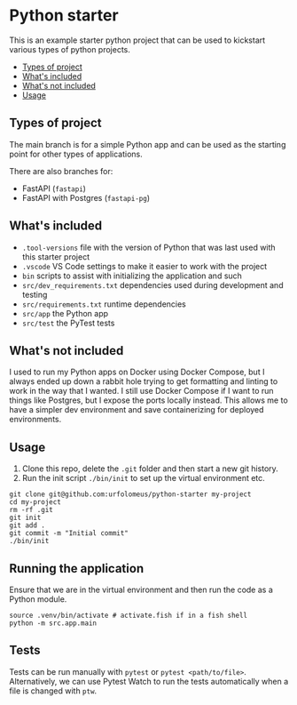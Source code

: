 # Python starter

This is an example starter python project that can be used to kickstart various types of python projects.

- [Types of project](#types-of-project)
- [What's included](#whats-included)
- [What's not included](#whats-not-included)
- [Usage](#usage)

## Types of project

The main branch is for a simple Python app and can be used as the starting point for other types of applications.

There are also branches for:

- FastAPI (`fastapi`)
- FastAPI with Postgres (`fastapi-pg`)

## What's included

- `.tool-versions` file with the version of Python that was last used with this starter project
- `.vscode` VS Code settings to make it easier to work with the project
- `bin` scripts to assist with initializing the application and such
- `src/dev_requirements.txt` dependencies used during development and testing
- `src/requirements.txt` runtime dependencies
- `src/app` the Python app
- `src/test` the PyTest tests

## What's not included

I used to run my Python apps on Docker using Docker Compose, but I always ended up down a rabbit hole trying to get formatting and linting to work in the way that I wanted. I still use Docker Compose if I want to run things like Postgres, but I expose the ports locally instead. This allows me to have a simpler dev environment and save containerizing for deployed environments.

## Usage

1. Clone this repo, delete the `.git` folder and then start a new git history.
2. Run the init script `./bin/init` to set up the virtual environment etc.

```shell
git clone git@github.com:urfolomeus/python-starter my-project
cd my-project
rm -rf .git
git init
git add .
git commit -m "Initial commit"
./bin/init
```

## Running the application

Ensure that we are in the virtual environment and then run the code as a Python module.

```shell
source .venv/bin/activate # activate.fish if in a fish shell
python -m src.app.main
```

## Tests

Tests can be run manually with `pytest` or `pytest <path/to/file>`. Alternatively, we can use Pytest Watch to run the tests automatically when a file is changed with `ptw`.
